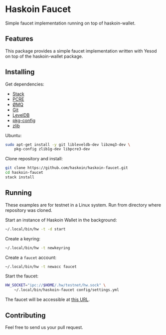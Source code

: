 # Haskoin Faucet

Simple faucet implementation running on top of haskoin-wallet.

## Features

This package provides a simple faucet implementation written with Yesod on top
of the haskoin-wallet package.

## Installing

Get dependencies:

- [Stack](https://github.com/commercialhaskell/stack)
- [PCRE](http://pcre.org/)
- [ØMQ](http://zeromq.org/)
- [Git](http://git-scm.com/)
- [LevelDB](https://github.com/google/leveldb)
- [pkg-config](http://www.freedesktop.org/wiki/Software/pkg-config/)
- [zlib](http://zlib.net/)

Ubuntu:

```sh
sudo apt-get install -y git libleveldb-dev libzmq3-dev \
    pkg-config zlib1g-dev libpcre3-dev
```

Clone repository and install:

```sh
git clone https://github.com/haskoin/haskoin-faucet.git
cd haskoin-faucet
stack install
```

## Running

These examples are for testnet in a Linux system. Run from directory where
repository was cloned.

Start an instance of Haskoin Wallet in the background:

```sh
~/.local/bin/hw -t -d start
```

Create a keyring:

```sh
~/.local/bin/hw -t newkeyring
```

Create a `faucet` account:

```sh
~/.local/bin/hw -t newacc faucet
```

Start the faucet:

```sh
HW_SOCKET="ipc://$HOME/.hw/testnet/hw.sock" \
    ~/.local/bin/haskoin-faucet config/settings.yml
```

The faucet will be accessible at [this URL](http://localhost:54705).

## Contributing

Feel free to send us your pull request.
